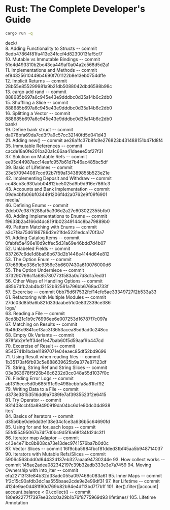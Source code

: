 # Rust: The Complete Developer's Guide
```bash
cargo run -q
```

deck/  
8. Adding Functionality to Structs -- commit 8edb47864f81fa413e34fccf4d8230013faf5cf7  
10. Mutable vs Immutable Bindings -- commit 51e4d493310b2bc43ea449af0a04a2c568d5d2a1  
11. Implementations and Methods -- commit ef94325610449b4690f701122b8e13eb0754dffe  
12. Implicit Returns -- commit 28b55e855299981a9b21db5088042dbd6598b98c  
13. cargo add rand -- commit 888685b697a6c945e43e9dddbc0d35a14b6c2db0  
15. Shuffling a Slice -- commit 888685b697a6c945e43e9dddbc0d35a14b6c2db0  
16. Splitting a Vector -- commit 888685b697a6c945e43e9dddbc0d35a14b6c2db0  
bank/  
19. Define bank struct -- commit da078bfa69da7cd3f7a9c57cc32140fd5d041d43  
21. Adding new() -- commit ae26a1fc37b8fc9e276823b431488151b47fd8f4  
35. Immutable References -- commit cacde18a0fe201ba20a1c66aa41daeee5bf27f31  
37. Solution on Mutable Refs -- commit ee95d44987acc14eafc957b61d7b46ac485bc5df  
39. Basic of Lifetimes -- commit 23e570944087ccd92b7f59a134389855b523e21e  
42. Implementing Deposit and Withdraw -- commit cc48cb3c930abb04812be5025d9b9d916e786fc3  
43. Accounts and Bank Implementation -- commit 09de4bfb06bf034491206f4d2a0762e9f09f6901  
media/  
46. Defining Enums -- commit 2dcb07e3875288af5a306d2a27e603022355bfb0  
48. Adding Implementations to Enums -- commit f9633b2a4166d4dc8191b02349144c8ba79889b0  
49. Pattern Matching with Enums -- commit a3c7f8a75d6186786d2e21fde5231edca170f3a7  
51. Adding Catalog Items -- commit 0fabfe5a496e10d9cffec5d31a69e46bdd7d4b07  
52. Unlabeled Fields -- commit 837267c6de1d8ba58b673d2b1446e4144d64e812  
53. The Option Enum -- commit 07c699be336e1c9356e3b6607430a610076000d6  
55. The Option Underniece -- commit 373290798c1fa6857807731583a0c7d8d1a7ed31  
56. Other Ways of Handling Options -- commit 485b7dfb2ab4bd2152b62561a796bb6768ad733f  
57. Excercise -- commit 0bb75d6f7532fcf14cfe5ae33349727f2b533a33  
61. Refactoring with Multiple Modules -- commit 27dc03d859a6b821d33daabe51c0e832339ce386  
logs/  
63. Reading a File -- commit 8cd8b21c1b9c76996ee6e007253d16787f7c097a  
67. Matching on Results -- commit fb46d3c9841cef3ac3f3653acea85d9ad0c248cc  
68. Empty Ok Variants -- commit 878fab2efeff34ef1e47bab60f5d59aaf9b447cd  
70. Excercise of Result -- commit 8545741b1bdae11897071e04eaec85df52bd9696  
71. Using Result when reading files -- commit 1b35173af6fb93c5e888639625b9a377e87123df  
75. String, String Ref and String Slices -- commit 03e363678f5f26b46c6232d3cc048a55d1037f0c  
76. Finding Error Logs -- commit ab1315ecc5d0b685f91c9e498bcbbfa8a81fcf92  
79. Writing Data to a File -- commit d373e38153516dd9a7089fe7af3935523f2e6415  
81. Try Operator -- commit 931408ccbf4a89490919da04bc6d1e90dc04d938  
iter/  
84. Basics of Iterators -- commit d35b6be0de6dd3e138e34cfce3a636b5c64690fd  
85. Using for and for_each loops -- commit 55fd55495067b74f7d0bc9d5f6a68f34fd2dc3f1  
86. Iterator map Adaptor -- commit c43e4e71bc8b808ca73e13dec9741576ba7b0d0c  
87. Vector Slices -- commit 16f9cba5984fbcf81dded3fbf45aa5b948714037
90. Iterators with Mutable Refs/Slices -- commit 5906c563bdd0d64432d137eb327aaaa94730244e
93. How collect works -- commit 145ae2adea082342197c39b32adb333e3e7a7459
94. Moving Ownership with into_iter -- commit efa22713f3fe84b32d33adc055a097468c083a61
95. Inner Maps -- commit 1f2c15c90afdb3dc1aa555baae2cde9e2e99df31
97. Iter Lifetime -- commit 4124e9ae0d481f90d769b82b94e4df13bd7f7b1f
101. iter().filter(|account| account.balance < 0).collect() -- commit 180e92277f7397ee32dc0a29b1b76f8775969d93
lifetimes/
105. Lifetime Annotation